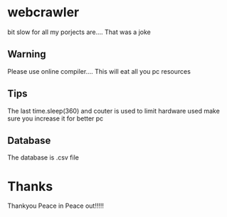 # webcrawler
bit slow for all my porjects are.... That was a joke

## Warning
Please use online compiler....
This will eat all you pc resources

## Tips
The last time.sleep(360) and couter is used to limit hardware used
make sure you increase it for better pc

## Database
The database is .csv file


# Thanks
Thankyou Peace in Peace  out!!!!!
